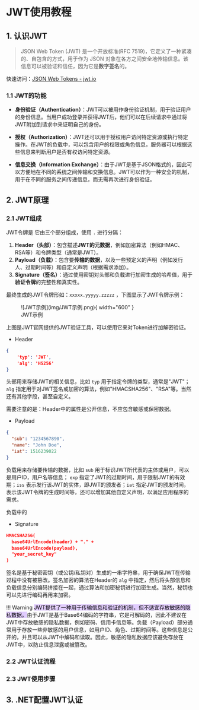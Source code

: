 # JWT使用教程

## 1. 认识JWT

>JSON Web Token (JWT) 是一个开放标准(RFC 7519)，它定义了一种紧凑的、自包含的方式，用于作为 JSON 对象在各方之间安全地传输信息。该信息可以被验证和信任，因为它是**数字签名**的。

快速访问：[JSON Web Tokens - jwt.io](https://jwt.io/) 

### 1.1 JWT的功能
- **身份验证（Authentication）**：JWT可以被用作身份验证机制，用于验证用户的身份信息。当用户成功登录并获得JWT后，他们可以在后续请求中通过将JWT附加到请求中来证明自己的身份。
	
- **授权（Authorization）**：JWT还可以用于授权用户访问特定资源或执行特定操作。在JWT的负载中，可以包含用户的权限或角色信息，服务器可以根据这些信息来判断用户是否有权访问特定资源。
	
- **信息交换（Information Exchange）**：由于JWT是基于JSON格式的，因此可以方便地在不同的系统之间传输和交换信息。JWT可以作为一种安全的机制，用于在不同的服务之间传递信息，而无需再次进行身份验证。

## 2. JWT原理
### 2.1 JWT组成
JWT令牌是 它由三个部分组成，使用 `.` 进行分隔：

1. **Header（头部）**：包含描述**JWT的元数据**，例如加密算法（例如HMAC、RSA等）和令牌类型（通常是JWT）。
2. **Payload（负载）**：包含要**传输的数据**，以及一些预定义的声明（例如发行人、过期时间等）和自定义声明（根据需求添加）。
3. **Signature（签名）**：通过使用密钥对头部和负载进行加密生成的哈希值，用于**验证令牌**的完整性和真实性。

最终生成的JWT令牌形如：`xxxxx.yyyyy.zzzzz` ，下图显示了JWT令牌示例：

<figure markdown> 
    ![JWT示例](img/JWT示例.png){ width="600" }
    <figcaption>JWT示例</figcaption>
</figure>

上图是JWT官网提供的JWT验证工具，可以使用它来对Token进行加解密验证。

- Header
```json
{
	'typ': 'JWT',
	'alg': 'HS256'
}
```
头部用来存储JWT的相关信息，比如 `typ` 用于指定令牌的类型，通常是"JWT"；`alg` 指定用于对JWT签名或加密的算法，例如"HMACSHA256"、"RSA"等。当然还有其他字段，甚至自定义。

需要注意的是：Header中的属性是公开信息，不应包含敏感或保密数据。

- Payload
```json
{
  "sub": "1234567890",
  "name": "John Doe",
  "iat": 1516239022
}
```
负载用来存储要传输的数据，比如 `sub` 用于标识JWT所代表的主体或用户，可以是用户ID，用户名等信息； `exp` 指定了JWT的过期时间，用于限制JWT的有效期；`iss` 表示发行该JWT的实体，即JWT的颁发者；`iat` 指定JWT的颁发时间，表示该JWT令牌的生成时间等，还可以增加其他自定义声明，以满足应用程序的需求。

负载中的


- Signature
```json
HMACSHA256(
  base64UrlEncode(header) + "." +
  base64UrlEncode(payload),
  "your_secret_key"
)
```
签名是基于秘密密钥（或公钥/私钥对）生成的一串字符串，用于确保JWT在传输过程中没有被篡改。签名加密的算法在Header的 `alg` 中指定，然后将头部信息和负载信息分别编码拼接在一起，通过算法和加密秘钥进行加密生成。当然，秘钥也可以先进行编码再用来加密。

!!! Warning
	<mark style="background: #D2B3FFA6;">JWT提供了一种用于传输信息和验证的机制，但不适宜存放敏感的隐私数据。</mark>由于JWT是基于Base64编码的字符串，它是可解码的，因此不建议在JWT中存放敏感的隐私数据，例如密码、信用卡信息等。负载（Payload）部分通常用于存放一些非敏感的用户信息，如用户ID、角色、过期时间等。这些信息是公开的，并且可以从JWT中解码和读取。因此，敏感的隐私数据应该避免存放在JWT中，以防止信息泄露或被篡改。

### 2.2 JWT认证流程


### 2.3 JWT使用步骤


## 3. .NET配置JWT认证


